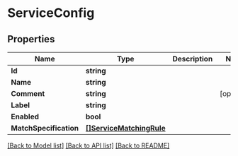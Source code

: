 # ServiceConfig

## Properties

Name | Type | Description | Notes
------------ | ------------- | ------------- | -------------
**Id** | **string** |  | 
**Name** | **string** |  | 
**Comment** | **string** |  | [optional] 
**Label** | **string** |  | 
**Enabled** | **bool** |  | 
**MatchSpecification** | [**[]ServiceMatchingRule**](ServiceMatchingRule.md) |  | 

[[Back to Model list]](../README.md#documentation-for-models) [[Back to API list]](../README.md#documentation-for-api-endpoints) [[Back to README]](../README.md)


